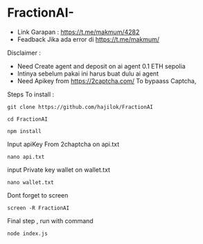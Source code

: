 ﻿# FractionAI-

- Link Garapan : https://t.me/makmum/4282
- Feadback Jika ada error di https://t.me/makmum/

Disclaimer : 
- Need Create agent and deposit on ai agent 0.1 ETH sepolia 
- Intinya sebelum pakai ini harus buat dulu ai agent 
- Need Apikey from https://2captcha.com/ To bypaass Captcha,

Steps To install : 
```
git clone https://github.com/hajilok/FractionAI
```
```
cd FractionAI
```
```
npm install
```
Input apiKey From 2chaptcha on api.txt

```
nano api.txt
```


input Private key wallet on wallet.txt

```
nano wallet.txt
```
Dont forget to screen 
```
screen -R FractionAI
```

Final step , run with command 
```
node index.js
```
